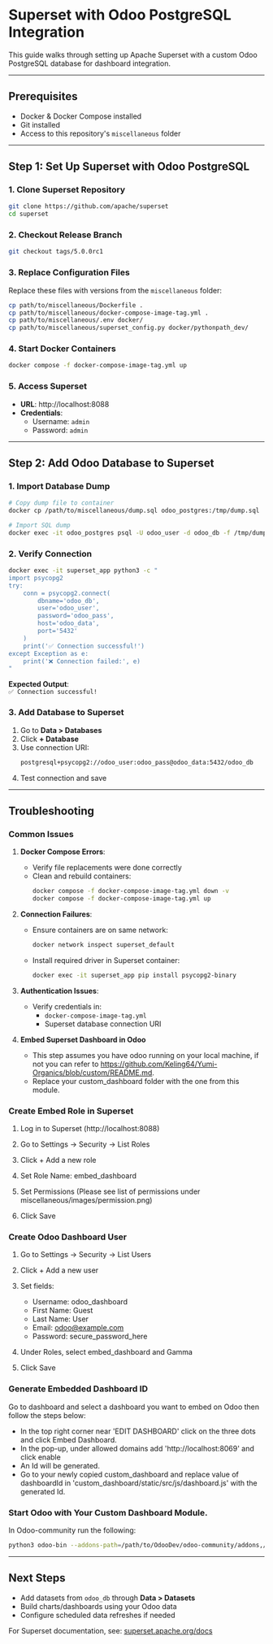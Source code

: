 # Superset with Odoo PostgreSQL Integration

This guide walks through setting up Apache Superset with a custom Odoo PostgreSQL database for dashboard integration.

---

## Prerequisites
- Docker & Docker Compose installed
- Git installed
- Access to this repository's `miscellaneous` folder

---

## Step 1: Set Up Superset with Odoo PostgreSQL

### 1. Clone Superset Repository
```bash
git clone https://github.com/apache/superset
cd superset
```

### 2. Checkout Release Branch
```bash
git checkout tags/5.0.0rc1
```

### 3. Replace Configuration Files
Replace these files with versions from the `miscellaneous` folder:
```bash
cp path/to/miscellaneous/Dockerfile .
cp path/to/miscellaneous/docker-compose-image-tag.yml .
cp path/to/miscellaneous/.env docker/
cp path/to/miscellaneous/superset_config.py docker/pythonpath_dev/
```

### 4. Start Docker Containers
```bash
docker compose -f docker-compose-image-tag.yml up
```

### 5. Access Superset
- **URL**: http://localhost:8088
- **Credentials**:
    - Username: `admin`
    - Password: `admin`

---

## Step 2: Add Odoo Database to Superset

### 1. Import Database Dump
```bash
# Copy dump file to container
docker cp /path/to/miscellaneous/dump.sql odoo_postgres:/tmp/dump.sql

# Import SQL dump
docker exec -it odoo_postgres psql -U odoo_user -d odoo_db -f /tmp/dump.sql
```

### 2. Verify Connection
```bash
docker exec -it superset_app python3 -c "
import psycopg2
try:
    conn = psycopg2.connect(
        dbname='odoo_db',
        user='odoo_user',
        password='odoo_pass',
        host='odoo_data',
        port='5432'
    )
    print('✅ Connection successful!')
except Exception as e:
    print('❌ Connection failed:', e)
"
```

**Expected Output**:  
`✅ Connection successful!`

### 3. Add Database to Superset
1. Go to **Data > Databases**
2. Click **+ Database**
3. Use connection URI:
   ```bash
   postgresql+psycopg2://odoo_user:odoo_pass@odoo_data:5432/odoo_db
   ```
4. Test connection and save

---

## Troubleshooting

### Common Issues
1. **Docker Compose Errors**:
    - Verify file replacements were done correctly
    - Clean and rebuild containers:
      ```bash
      docker compose -f docker-compose-image-tag.yml down -v
      docker compose -f docker-compose-image-tag.yml up
      ```

2. **Connection Failures**:
    - Ensure containers are on same network:
      ```bash
      docker network inspect superset_default
      ```
    - Install required driver in Superset container:
      ```bash
      docker exec -it superset_app pip install psycopg2-binary
      ```

3. **Authentication Issues**:
    - Verify credentials in:
        - `docker-compose-image-tag.yml`
        - Superset database connection URI

4. **Embed Superset Dashboard in Odoo**
   - This step assumes you have odoo running on your local machine, if not you can refer to https://github.com/Keling64/Yumi-Organics/blob/custom/README.md.
   - Replace your custom_dashboard folder with the one from this module.

### Create Embed Role in Superset

1. Log in to Superset (http://localhost:8088)

2. Go to Settings → Security → List Roles

3. Click + Add a new role

4. Set Role Name: embed_dashboard

5. Set Permissions (Please see list of permissions under miscellaneous/images/permission.png)

6. Click Save

### Create Odoo Dashboard User

1. Go to Settings → Security → List Users

2. Click + Add a new user

3. Set fields:
   - Username: odoo_dashboard
   - First Name: Guest
   - Last Name: User
   - Email: odoo@example.com
   - Password: secure_password_here

4. Under Roles, select embed_dashboard and Gamma

5. Click Save

### Generate Embedded Dashboard ID

Go to dashboard and select a dashboard you want to embed on Odoo then follow the steps below: 

 - In the top right corner near 'EDIT DASHBOARD' click on the three dots and click Embed Dashboard.
 - In the pop-up, under allowed domains add 'http://localhost:8069' and click enable
 - An Id will be generated.
 - Go to your newly copied custom_dashboard and replace value of dashboardId in 'custom_dashboard/static/src/js/dashboard.js' with the generated Id.

### Start Odoo with Your Custom Dashboard Module.

In Odoo-community run the following:

```bash
python3 odoo-bin --addons-path=/path/to/OdooDev/odoo-community/addons,/path/to/OdooDev/custom_addons
```

---

## Next Steps
- Add datasets from `odoo_db` through **Data > Datasets**
- Build charts/dashboards using your Odoo data
- Configure scheduled data refreshes if needed

For Superset documentation, see: [superset.apache.org/docs](https://superset.apache.org/docs)